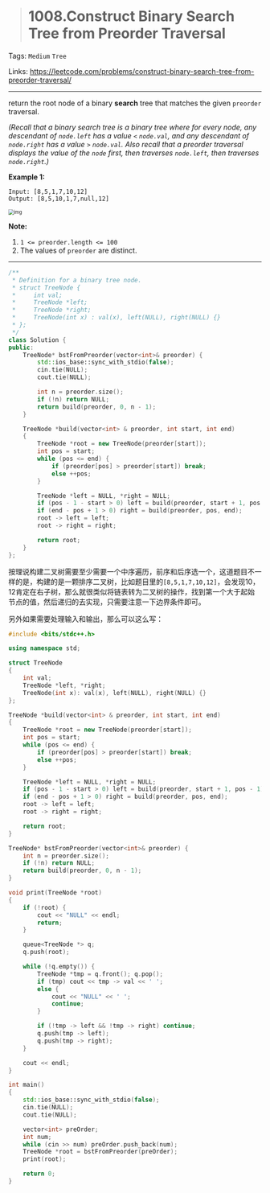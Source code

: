 > # 1008.Construct Binary Search Tree from Preorder Traversal

Tags: `Medium` `Tree`

Links: https://leetcode.com/problems/construct-binary-search-tree-from-preorder-traversal/

----

return the root node of a binary **search** tree that matches the given `preorder` traversal.

*(Recall that a binary search tree is a binary tree where for every node, any descendant of `node.left` has a value `<` `node.val`, and any descendant of `node.right` has a value `>` `node.val`. Also recall that a preorder traversal displays the value of the `node` first, then traverses `node.left`, then traverses `node.right`.)*

**Example 1:**

```
Input: [8,5,1,7,10,12]
Output: [8,5,10,1,7,null,12]
```

 <img src="F:\Project\LeetCode\Tree\1008.Construct Binary Search Tree from Preorder Traversal.assets\1266.png" alt="img" style="zoom: 67%;" />

**Note:** 

1. `1 <= preorder.length <= 100`
2. The values of `preorder` are distinct.

-----

```c++
/**
 * Definition for a binary tree node.
 * struct TreeNode {
 *     int val;
 *     TreeNode *left;
 *     TreeNode *right;
 *     TreeNode(int x) : val(x), left(NULL), right(NULL) {}
 * };
 */
class Solution {
public:
    TreeNode* bstFromPreorder(vector<int>& preorder) {
        std::ios_base::sync_with_stdio(false);
        cin.tie(NULL);
        cout.tie(NULL);

        int n = preorder.size();
        if (!n) return NULL;
        return build(preorder, 0, n - 1);
    }

    TreeNode *build(vector<int> & preorder, int start, int end)
    {
        TreeNode *root = new TreeNode(preorder[start]);
        int pos = start;
        while (pos <= end) {
            if (preorder[pos] > preorder[start]) break;
            else ++pos;
        }

        TreeNode *left = NULL, *right = NULL;
        if (pos - 1 - start > 0) left = build(preorder, start + 1, pos - 1);
        if (end - pos + 1 > 0) right = build(preorder, pos, end);
        root -> left = left;
        root -> right = right;

        return root;
    }
};
```

按理说构建二叉树需要至少需要一个中序遍历，前序和后序选一个，这道题目不一样的是，构建的是一颗排序二叉树，比如题目里的`[8,5,1,7,10,12]`，会发现10，12肯定在右子树，那么就很类似将链表转为二叉树的操作，找到第一个大于起始节点的值，然后递归的去实现，只需要注意一下边界条件即可。

另外如果需要处理输入和输出，那么可以这么写：

```c++
#include <bits/stdc++.h>

using namespace std;

struct TreeNode
{
	int val;
	TreeNode *left, *right;
	TreeNode(int x): val(x), left(NULL), right(NULL) {}
};

TreeNode *build(vector<int> & preorder, int start, int end)
{
    TreeNode *root = new TreeNode(preorder[start]);
    int pos = start;
    while (pos <= end) {
        if (preorder[pos] > preorder[start]) break;
        else ++pos;
    }

    TreeNode *left = NULL, *right = NULL;
    if (pos - 1 - start > 0) left = build(preorder, start + 1, pos - 1);
    if (end - pos + 1 > 0) right = build(preorder, pos, end);
    root -> left = left;
    root -> right = right;

    return root;
}

TreeNode* bstFromPreorder(vector<int>& preorder) {
    int n = preorder.size();
    if (!n) return NULL;
    return build(preorder, 0, n - 1);
}

void print(TreeNode *root)
{
	if (!root) {
		cout << "NULL" << endl;
		return;
	}

	queue<TreeNode *> q;
	q.push(root);

	while (!q.empty()) {
		TreeNode *tmp = q.front(); q.pop();
		if (tmp) cout << tmp -> val << ' ';
		else {
			cout << "NULL" << ' ';
			continue;
		}

		if (!tmp -> left && !tmp -> right) continue;
		q.push(tmp -> left);
		q.push(tmp -> right);
	}

	cout << endl;
}

int main()
{
	std::ios_base::sync_with_stdio(false);
	cin.tie(NULL);
	cout.tie(NULL);

	vector<int> preOrder;
	int num;
	while (cin >> num) preOrder.push_back(num);
	TreeNode *root = bstFromPreorder(preOrder);
	print(root);

	return 0;
}
```


